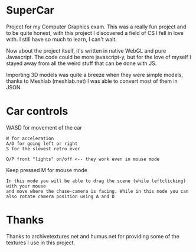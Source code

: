 # SuperCar
Project for my Computer Graphics exam.
This was a really fun project and to be quite honest, with this project I discovered
a field of CS I fell in love with. I still have so much to learn, I can't wait.

Now about the project itself, it's written in native WebGL and pure Javascript.
The code could be more javascript-y, but for the love of myself I stayed away from all the weird stuff that can be done with JS.

Importing 3D models was quite a breeze when they were simple models, thanks to Meshlab (meshlab.net) I was able to convert most of them in JSON.


# Car controls

WASD for movement of the car

    W for acceleration 
    A/D for going left or right
    S for the slowest retro ever
    
    Q/P front "lights" on/off <-- they work even in mouse mode

Keep pressed M for mouse mode
    

    In this mode you will be able to drag the scene (while leftclicking) with your mouse 
    and move where the chase-camera is facing. While in this mode you can also rotate camera position using A and D
    


    



# Thanks

Thanks to archivetextures.net and humus.net for providing some of the textures I use in this project.
